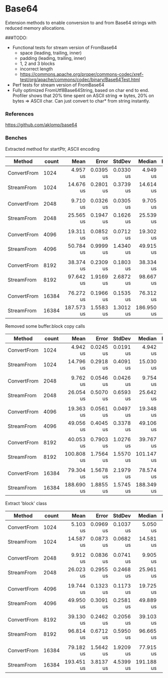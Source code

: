 # Base64

Extension methods to enable conversion to and from Base64 strings with reduced memory allocations.

###TODO:

- Functional tests for stream version of FromBase64
	- space (leading, trailing, inner)
	- padding (leading, trailing, inner)
	- 1, 2 and 3 blocks
	- incorrect length
	- https://commons.apache.org/proper/commons-codec/xref-test/org/apache/commons/codec/binary/Base64Test.html
- Perf tests for stream version of FromBase64
- Fully optimized FromUtf8Base64String, based on char end to end. Profiler shows that 20% time spent on 
ASCII string => bytes, 20% on bytes => ASCII char. Can just convert to char* from string instantly.


### References

https://github.com/aklomp/base64

### Benches


Extracted method for startPtr, ASCII encoding


|      Method | count |       Mean |     Error |    StdDev |     Median | Ratio |   Gen 0 | Allocated |
|------------ |------ |-----------:|----------:|----------:|-----------:|------:|--------:|----------:|
| ConvertFrom |  1024 |   4.957 us | 0.0395 us | 0.0330 us |   4.949 us |  1.00 |  0.7477 |   3.06 KB |
|  StreamFrom |  1024 |  14.676 us | 0.2801 us | 0.3739 us |  14.614 us |  2.95 |  0.7172 |   2.94 KB |
|             |       |            |           |           |            |       |         |           |
| ConvertFrom |  2048 |   9.710 us | 0.0326 us | 0.0305 us |   9.705 us |  1.00 |  1.4801 |   6.07 KB |
|  StreamFrom |  2048 |  25.565 us | 0.1947 us | 0.1626 us |  25.539 us |  2.63 |  1.1902 |   4.95 KB |
|             |       |            |           |           |            |       |         |           |
| ConvertFrom |  4096 |  19.311 us | 0.0852 us | 0.0712 us |  19.302 us |  1.00 |  2.9297 |  12.09 KB |
|  StreamFrom |  4096 |  50.784 us | 0.9999 us | 1.4340 us |  49.915 us |  2.61 |  2.1973 |   9.25 KB |
|             |       |            |           |           |            |       |         |           |
| ConvertFrom |  8192 |  38.374 us | 0.2309 us | 0.1803 us |  38.334 us |  1.00 |  5.8594 |   24.1 KB |
|  StreamFrom |  8192 |  97.642 us | 1.9169 us | 2.6872 us |  98.667 us |  2.53 |  4.2725 |  17.56 KB |
|             |       |            |           |           |            |       |         |           |
| ConvertFrom | 16384 |  76.272 us | 0.1966 us | 0.1535 us |  76.312 us |  1.00 | 11.5967 |   48.1 KB |
|  StreamFrom | 16384 | 187.573 us | 1.5583 us | 1.3012 us | 186.950 us |  2.46 |  8.3008 |  34.41 KB |


Removed some buffer.block copy calls

|      Method | count |       Mean |     Error |    StdDev |     Median | Ratio |   Gen 0 | Allocated |
|------------ |------ |-----------:|----------:|----------:|-----------:|------:|--------:|----------:|
| ConvertFrom |  1024 |   4.942 us | 0.0245 us | 0.0191 us |   4.942 us |  1.00 |  0.7477 |   3.06 KB |
|  StreamFrom |  1024 |  14.796 us | 0.2918 us | 0.4091 us |  15.030 us |  3.01 |  0.7172 |   2.94 KB |
|             |       |            |           |           |            |       |         |           |
| ConvertFrom |  2048 |   9.762 us | 0.0546 us | 0.0426 us |   9.754 us |  1.00 |  1.4801 |   6.07 KB |
|  StreamFrom |  2048 |  26.054 us | 0.5070 us | 0.6593 us |  25.642 us |  2.68 |  1.1902 |   4.95 KB |
|             |       |            |           |           |            |       |         |           |
| ConvertFrom |  4096 |  19.363 us | 0.0561 us | 0.0497 us |  19.348 us |  1.00 |  2.9297 |  12.09 KB |
|  StreamFrom |  4096 |  49.056 us | 0.4045 us | 0.3378 us |  49.106 us |  2.53 |  2.1973 |   9.25 KB |
|             |       |            |           |           |            |       |         |           |
| ConvertFrom |  8192 |  40.053 us | 0.7903 us | 1.0276 us |  39.767 us |  1.00 |  5.8594 |   24.1 KB |
|  StreamFrom |  8192 | 100.808 us | 1.7564 us | 1.5570 us | 101.147 us |  2.53 |  4.2725 |  17.56 KB |
|             |       |            |           |           |            |       |         |           |
| ConvertFrom | 16384 |  79.304 us | 1.5678 us | 2.1979 us |  78.574 us |  1.00 | 11.5967 |   48.1 KB |
|  StreamFrom | 16384 | 188.690 us | 1.8855 us | 1.5745 us | 188.349 us |  2.37 |  8.3008 |  34.41 KB |


Extract 'block' class

|      Method | count |       Mean |     Error |    StdDev |     Median | Ratio |   Gen 0 | Allocated |
|------------ |------ |-----------:|----------:|----------:|-----------:|------:|--------:|----------:|
| ConvertFrom |  1024 |   5.103 us | 0.0969 us | 0.1037 us |   5.050 us |  1.00 |  0.7477 |   3.06 KB |
|  StreamFrom |  1024 |  14.587 us | 0.0873 us | 0.0682 us |  14.581 us |  2.85 |  0.7019 |   2.92 KB |
|             |       |            |           |           |            |       |         |           |
| ConvertFrom |  2048 |   9.912 us | 0.0836 us | 0.0741 us |   9.905 us |  1.00 |  1.4801 |   6.07 KB |
|  StreamFrom |  2048 |  26.023 us | 0.2955 us | 0.2468 us |  25.961 us |  2.62 |  1.1902 |   4.93 KB |
|             |       |            |           |           |            |       |         |           |
| ConvertFrom |  4096 |  19.744 us | 0.1323 us | 0.1173 us |  19.725 us |  1.00 |  2.9297 |  12.09 KB |
|  StreamFrom |  4096 |  49.950 us | 0.3091 us | 0.2581 us |  49.889 us |  2.53 |  2.1973 |   9.24 KB |
|             |       |            |           |           |            |       |         |           |
| ConvertFrom |  8192 |  39.130 us | 0.2462 us | 0.2056 us |  39.103 us |  1.00 |  5.8594 |   24.1 KB |
|  StreamFrom |  8192 |  96.814 us | 0.6712 us | 0.5950 us |  96.665 us |  2.47 |  4.2725 |  17.53 KB |
|             |       |            |           |           |            |       |         |           |
| ConvertFrom | 16384 |  79.182 us | 1.5642 us | 1.9209 us |  77.915 us |  1.00 | 11.5967 |   48.1 KB |
|  StreamFrom | 16384 | 193.451 us | 3.8137 us | 4.5399 us | 191.188 us |  2.45 |  8.3008 |  34.39 KB |